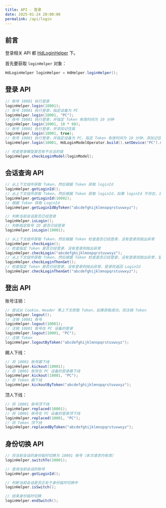 ```yaml
---
title: API - 登录
date: 2025-01-24 20:00:00
permalink: /api/login
---
```


## 前言

登录相关 API 都 [HdLoginHelper](https://github.com/Kele-Bingtang/hd-security/tree/master/hd-security-core/src/main/java/cn/youngkbt/hdsecurity/hd/HdLoginHelper.java) 下。

首先要获取 `loginHelper` 对象：

```java
HdLoginHelper loginHelper = HdHelper.loginHelper();
```

## 登录 API

```java
// 账号 10001 执行登录
loginHelper.login(10001);
// 账号 10001 执行登录，指定设备为 PC
loginHelper.login(10001, "PC");
// 账号 10001 执行登录，并指定 Token 有效时间为 10 分钟
loginHelper.login(10001, 10 * 60);
// 账号 10001 执行登录，并添加记住我
loginHelper.login(10001, true);
// 账号 10001 执行登录，并指定设备为 PC，指定 Token 有效时间为 10 分钟，添加记住我功能
loginHelper.login(10001, HdLoginModelOperator.build().setDevice("PC").setTokenExpireTime(10 * 60).setRememberMe(true));

// 检查登录模型是否有不合法的值
loginHelper.checkLoginModel(loginModel);
```

## 会话查询 API

```java
// 从上下文组件获取 Token，然后根据 Token 获取 loginId
loginHelper.getLoginId();
// 从上下文组件获取 Token，然后根据 Token 获取 loginId，如果 loginId 不存在，则返回 10002
loginHelper.getLoginId(10002);
// 根据 Token 获取 LoginId
loginHelper.getLoginIdByToken("abcdefghijklmnopqrstuvwxyz");

// 判断当前会话是否已经登录
loginHelper.isLogin();
// 判断指定账号 ID 是否已经登录
loginHelper.isLogin(10001);

// 从上下文组件获取 Token，然后根据 Token 检查是否已经登录，没有登录则抛出异常
loginHelper.checkLogin();
// 检查指定 Token 是否已经登录，没有登录则抛出异常
loginHelper.checkLogin("abcdefghijklmnopqrstuvwxyz");
// 从上下文组件获取 Token，然后根据 Token 检查是否已经登录，没有登录则抛出异常，登录则返回 LoginId
loginHelper.checkLoginThenGet();
// 检查指定 Token 是否已经登录，没有登录则抛出异常，登录则返回 LoginId
loginHelper.checkLoginThenGet("abcdefghijklmnopqrstuvwxyz");
```

## 登出 API

账号注销：

```java
// 尝试从 Cookie、Header 等上下文获取 Token，如果获取成功，则注销 Token
loginHelper.logout();
// 注销 10001 账号
loginHelper.logout(10001);
// 注销 10001 账号在 PC 设备的登录
loginHelper.logout(10001, "PC");
// 注销 Token
loginHelper.logoutByToken("abcdefghijklmnopqrstuvwxyz");
```

踢人下线：

```java
// 将 10001 账号踢下线
loginHelper.kickout(10001);
// 将 10001 账号在 PC 设备的登录踢下线
loginHelper.kickout(10001, "PC");
// 将 Token 踢下线
loginHelper.kickoutByToken("abcdefghijklmnopqrstuvwxyz");
```

顶人下线：

```java
// 将 10001 账号顶下线
loginHelper.replaced(10001);
// 将 10001 账号在 PC 设备的登录顶下线
loginHelper.replaced(10001, "PC");
// 将 Token 顶下线
loginHelper.replacedByToken("abcdefghijklmnopqrstuvwxyz");
```

## 身份切换 API

```java
// 将当前会话的身份临时切换为 10001 账号（本次请求内有效）
loginHelper.switchTo(10001);

// 查询当前会话的账号
loginHelper.getLoginId();

// 判断当前会话是否正处于身份临时切换中
loginHelper.isSwitch();

// 结束身份临时切换
loginHelper.endSwitch();
```
